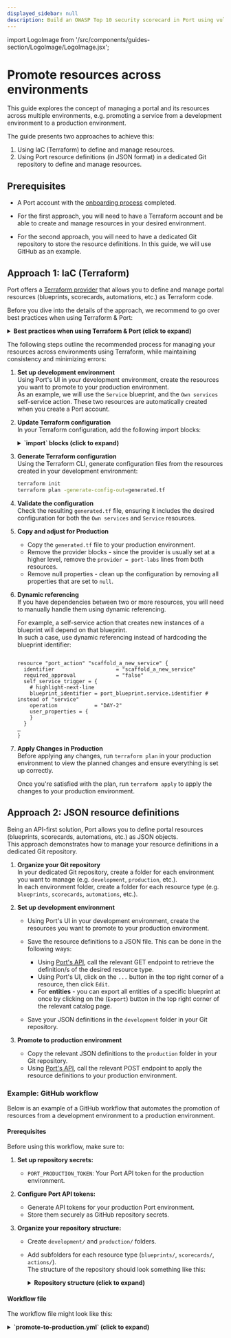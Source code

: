 ```yaml
---
displayed_sidebar: null
description: Build an OWASP Top 10 security scorecard in Port using vulnerability data from Snyk.
---
```


import LogoImage from '/src/components/guides-section/LogoImage/LogoImage.jsx';

# Promote resources across environments

This guide explores the concept of managing a portal and its resources across multiple environments, e.g. promoting a service from a development environment to a production environment.

The guide presents two approaches to achieve this:

1. Using IaC (Terraform) to define and manage resources.
2. Using Port resource definitions (in JSON format) in a dedicated Git repository to define and manage resources.

## Prerequisites

- A Port account with the [onboarding process](https://docs.port.io/getting-started/overview) completed.

- For the first approach, you will need to have a Terraform account and be able to create and manage resources in your desired environment.

- For the second approach, you will need to have a dedicated Git repository to store the resource definitions. In this guide, we will use GitHub as an example.

## Approach 1: IaC (Terraform)


Port offers a [Terraform provider](https://registry.terraform.io/providers/port-labs/port/latest/docs) that allows you to define and manage portal resources (blueprints, scorecards, automations, etc.) as Terraform code.

Before you dive into the details of the approach, we recommend to go over best practices when using Terraform & Port:

<details>
<summary><b>Best practices when using Terraform & Port (click to expand)</b></summary>

1. **Define Terraform scope**  
   Decide which resources you want to manage with Terraform (e.g. pages, catalog, integrations). Use Terraform for resources you already manage as code (cloud accounts, databases, Lambdas).  
   For data sourced from other systems, prefer Port’s native integrations (GitHub, Kubernetes, cloud providers, Terraform Cloud) to keep data up to date. It’s often easiest to start with the UI, then transition to Terraform using the [Import Generator](https://github.com/port-experimental/terraform-import-generator).

2. **Pin and configure the provider**  
   - Pin provider versions (e.g., `~> 2.x`) and upgrade intentionally.
   - Obtain your Port client ID & client secret, and choose the EU/US API base URL that matches your account region. See [documentation](https://docs.port.io/build-your-software-catalog/custom-integration/iac/terraform/) for more details.
   - Follow standard Terraform practice to configure the provider, like aliases and inheritance. 

3. **Structure your repository and state**  
   - Use a remote backend with state locking (e.g., Terraform Cloud, S3+DynamoDB) to prevent conflicts.
   - Separate state files per environment (prod, stage) and enforce plan/apply gates in CI.

4. **Model catalog as code with `port_blueprint`**  
   Define blueprints in Terraform so your catalog schema (properties, relations, calculations, etc.) is versioned and reviewable. Refer to documentation for examples covering all property types and advanced features like mirror and calculation properties.

5. **Manage entities with `port_entity`**  
   Define entities with all of their relevant properties.  
   The provider uses a create/override strategy: any property omitted in Terraform will be reset to empty.  
   Always model the full desired entity shape in code.  
   Use registry options like `create_missing_related_entities`, and fields such as `teams` and `run_id` for traceability.

6. **Extend system blueprints properly**  
   `User` and `Team` are system blueprints—extend them using `port_system_blueprint` (not `port_blueprint`) and import them to state before making changes. Supported from provider `v2.2.0`.

7. **Import existing resources before management**  
   If a resource already exists (via UI or integration), import it to state before managing with Terraform.  
   - Blueprints: `terraform import port_blueprint.my "blueprintId"`  
   - Entities: `terraform import port_entity.my "blueprintId:entityId"`  
   - Other resources (scorecards, actions, webhooks, integrations) have documented import forms.

8. **Define self-service actions and permissions in code**  
   Use `port_action` to codify self-service experiences (inputs, triggers, conditions). For actions that invoke Terraform (e.g., GitHub workflow, Terraform Cloud run), store credentials in Port secrets or use an execution agent.

9. **Manage integrations declaratively**  
   Use `port_integration` to manage configuration and mappings for existing integrations (not to create new ones). Import by installation ID, then manage mappings in code.

10. **Promote changes safely**  
   Follow standard Terraform best practices: run `terraform validate` and `plan` in CI, and require peer review before applying changes. Optionally, expose “plan & apply” as a Port action for controlled no-code provisioning flows.

11. **Separate regions, accounts, and environments**  
   For multiple Port accounts or regions (EU/US), set the correct `base_url` per environment or use provider aliases. Avoid mixing resources across environments.

12. **Handle evolution and breaking changes deliberately**  
   For refactors (e.g., renaming properties or relations), use dedicated API endpoints and plan changes carefully to avoid breaking dependencies, especially when multiple blueprints or entities are involved.

</details>

The following steps outline the recommended process for managing your resources across environments using Terraform, while maintaining consistency and minimizing errors:

1. **Set up development environment**  
   Using Port's UI in your development environment, create the resources you want to promote to your production environment.  
   As an example, we will use the `Service` blueprint, and the `Own services` self-service action. These two resources are automatically created when you create a Port account.

2. **Update Terraform configuration**  
   In your Terraform configuration, add the following import blocks:

   <details>
   <summary><b>`import` blocks (click to expand)</b></summary>
    ```hcl showLineNumbers
    terraform {
      required_providers {
        port = {
          source  = "port-labs/port-labs"
          version = "~> 2.0.3"
        }
      }
    }

    provider "port" {
      client_id = "{YOUR CLIENT ID}"     # or set the environment variable PORT_CLIENT_ID
      secret    = "{YOUR CLIENT SECRET}" # or set the environment variable PORT_CLIENT_SECRET
      base_url  = "https://api.getport.io"
    }

    import {
      id = "set_ownership"
      to = port_action.own_services
    }

    import {
      id = "service"
      to = port_blueprint.service
    }
    ```
    </details>

3. **Generate Terraform configuration**  
   Using the Terraform CLI, generate configuration files from the resources created in your development environment:
   
   ```bash showLineNumbers
   terraform init
   terraform plan -generate-config-out=generated.tf
   ```

4. **Validate the configuration**  
   Check the resulting `generated.tf` file, ensuring it includes the desired configuration for both the `Own services` and `Service` resources.

5. **Copy and adjust for Production**  
   - Copy the `generated.tf` file to your production environment.
   - Remove the provider blocks - since the provider is usually set at a higher level, remove the `provider = port-labs` lines from both resources.
   - Remove null properties - clean up the configuration by removing all properties that are set to `null`.

6. **Dynamic referencing**  
   If you have dependencies between two or more resources, you will need to manually handle them using dynamic referencing.

   For example, a self-service action that creates new instances of a blueprint will depend on that blueprint.  
   In such a case, use dynamic referencing instead of hardcoding the blueprint identifier:

    ```hcl showLineNumbers

    resource "port_action" "scaffold_a_new_service" {
      identifier                    = "scaffold_a_new_service"
      required_approval             = "false"
      self_service_trigger = {
        # highlight-next-line
        blueprint_identifier = port_blueprint.service.identifier # instead of "service"
        operation            = "DAY-2"
        user_properties = {
        }
      }
    …
    }
    ```

7. **Apply Changes in Production**  
   Before applying any changes, run `terraform plan` in your production environment to view the planned changes and ensure everything is set up correctly.
   
   Once you're satisfied with the plan, run `terraform apply` to apply the changes to your production environment.


## Approach 2: JSON resource definitions

Being an API-first solution, Port allows you to define portal resources (blueprints, scorecards, automations, etc.) as JSON objects.  
This approach demonstrates how to manage your resource definitions in a dedicated Git repository.

1. **Organize your Git repository**  
   In your dedicated Git repository, create a folder for each environment you want to manage (e.g. `development`, `production`, etc.).  
   In each environment folder, create a folder for each resource type (e.g. `blueprints`, `scorecards`, `automations`, etc.).  
   
2. **Set up development environment**  
   - Using Port's UI in your development environment, create the resources you want to promote to your production environment.  

   - Save the resource definitions to a JSON file. This can be done in the following ways:
     - Using [Port's API](https://docs.port.io/api-reference/port-api), call the relevant GET endpoint to retrieve the definition/s of the desired resource type.
     - Using Port's UI, click on the `...` button in the top right corner of a resource, then click `Edit`.  
     - For **entities** - you can export all entities of a specific blueprint at once by clicking on the <LogoImage logo="export" verticalAlign="text-top" /> (`Export`) button in the top right corner of the relevant catalog page.
      
   - Save your JSON definitions in the `development` folder in your Git repository.

3. **Promote to production environment**  
   - Copy the relevant JSON definitions to the `production` folder in your Git repository.
   - Using [Port's API](https://docs.port.io/api-reference/port-api), call the relevant POST endpoint to apply the resource definitions to your production environment.


### Example: GitHub workflow

Below is an example of a GitHub workflow that automates the promotion of resources from a development environment to a production environment.

#### Prerequisites

Before using this workflow, make sure to:

1. **Set up repository secrets:**
   - `PORT_PRODUCTION_TOKEN`: Your Port API token for the production environment.

2. **Configure Port API tokens:**
   - Generate API tokens for your production Port environment.
   - Store them securely as GitHub repository secrets.

3. **Organize your repository structure:**
   - Create `development/` and `production/` folders.
   - Add subfolders for each resource type (`blueprints/`, `scorecards/`, `actions/`).  
   The structure of the repository should look something like this:

      <details>
      <summary><b>Repository structure (click to expand)</b></summary>

      ```
      ├── .github/
      │   └── workflows/
      │       └── promote-to-production.yml
      ├── development/
      │   ├── blueprints/
      │   │   ├── service.json
      │   │   └── microservice.json
      │   ├── scorecards/
      │   │   └── security-scorecard.json
      │   └── actions/
      │       └── deploy-service.json
      └── production/
          ├── blueprints/
          ├── scorecards/
          └── actions/
      ```
      </details>

#### Workflow file

The workflow file might look like this:

<details>
<summary><b>`promote-to-production.yml` (click to expand)</b></summary>
```yaml showLineNumbers
name: Promote Resources from Development to Production

on:
  workflow_dispatch:
    inputs:
      resource_type:
        description: 'Type of resource to promote'
        required: true
        type: choice
        options:
          - blueprints
          - scorecards
          - actions
          - all
      resource_name:
        description: 'Specific resource name (optional, leave empty for all)'
        required: false
        type: string

env:
  PORT_API_URL: "https://api.getport.io/v1"

jobs:
  promote-resources:
    runs-on: ubuntu-latest
    
    steps:
      - name: Checkout repository
        uses: actions/checkout@v4
        
      - name: Setup Node.js
        uses: actions/setup-node@v4
        with:
          node-version: '18'
          
      - name: Install dependencies
        run: |
          npm install -g jq
          
      - name: Validate development resources
        run: |
          echo "Validating development resources..."
          for file in development/**/*.json; do
            if [ -f "$file" ]; then
              echo "Validating $file"
              jq empty "$file" || (echo "Invalid JSON in $file" && exit 1)
            fi
          done
          
      - name: Promote Blueprints
        if: ${{ github.event.inputs.resource_type == 'blueprints' || github.event.inputs.resource_type == 'all' }}
        run: |
          echo "Promoting blueprints..."
          
          if [ -n "${{ github.event.inputs.resource_name }}" ]; then
            # Promote specific blueprint
            file="development/blueprints/${{ github.event.inputs.resource_name }}.json"
            if [ -f "$file" ]; then
              echo "Promoting blueprint: ${{ github.event.inputs.resource_name }}"
              
              # Copy to production folder
              cp "$file" "production/blueprints/"
              
              # Apply to Port production environment
              curl -X POST "$PORT_API_URL/blueprints" \
                -H "Authorization: Bearer ${{ secrets.PORT_PRODUCTION_TOKEN }}" \
                -H "Content-Type: application/json" \
                -d @"$file"
            else
              echo "Blueprint file not found: $file"
              exit 1
            fi
          else
            # Promote all blueprints
            for file in development/blueprints/*.json; do
              if [ -f "$file" ]; then
                filename=$(basename "$file")
                echo "Promoting blueprint: $filename"
                
                # Copy to production folder
                cp "$file" "production/blueprints/"
                
                # Apply to Port production environment
                curl -X POST "$PORT_API_URL/blueprints" \
                  -H "Authorization: Bearer ${{ secrets.PORT_PRODUCTION_TOKEN }}" \
                  -H "Content-Type: application/json" \
                  -d @"$file"
              fi
            done
          fi
          
      - name: Promote Scorecards
        if: ${{ github.event.inputs.resource_type == 'scorecards' || github.event.inputs.resource_type == 'all' }}
        run: |
          echo "Promoting scorecards..."
          
          if [ -n "${{ github.event.inputs.resource_name }}" ]; then
            # Promote specific scorecard
            file="development/scorecards/${{ github.event.inputs.resource_name }}.json"
            if [ -f "$file" ]; then
              echo "Promoting scorecard: ${{ github.event.inputs.resource_name }}"
              
              # Copy to production folder
              cp "$file" "production/scorecards/"
              
              # Apply to Port production environment
              curl -X POST "$PORT_API_URL/scorecards" \
                -H "Authorization: Bearer ${{ secrets.PORT_PRODUCTION_TOKEN }}" \
                -H "Content-Type: application/json" \
                -d @"$file"
            else
              echo "Scorecard file not found: $file"
              exit 1
            fi
          else
            # Promote all scorecards
            for file in development/scorecards/*.json; do
              if [ -f "$file" ]; then
                filename=$(basename "$file")
                echo "Promoting scorecard: $filename"
                
                # Copy to production folder
                cp "$file" "production/scorecards/"
                
                # Apply to Port production environment
                curl -X POST "$PORT_API_URL/scorecards" \
                  -H "Authorization: Bearer ${{ secrets.PORT_PRODUCTION_TOKEN }}" \
                  -H "Content-Type: application/json" \
                  -d @"$file"
              fi
            done
          fi
          
      - name: Promote Actions
        if: ${{ github.event.inputs.resource_type == 'actions' || github.event.inputs.resource_type == 'all' }}
        run: |
          echo "Promoting actions..."
          
          if [ -n "${{ github.event.inputs.resource_name }}" ]; then
            # Promote specific action
            file="development/actions/${{ github.event.inputs.resource_name }}.json"
            if [ -f "$file" ]; then
              echo "Promoting action: ${{ github.event.inputs.resource_name }}"
              
              # Copy to production folder
              cp "$file" "production/actions/"
              
              # Apply to Port production environment
              curl -X POST "$PORT_API_URL/actions" \
                -H "Authorization: Bearer ${{ secrets.PORT_PRODUCTION_TOKEN }}" \
                -H "Content-Type: application/json" \
                -d @"$file"
            else
              echo "Action file not found: $file"
              exit 1
            fi
          else
            # Promote all actions
            for file in development/actions/*.json; do
              if [ -f "$file" ]; then
                filename=$(basename "$file")
                echo "Promoting action: $filename"
                
                # Copy to production folder
                cp "$file" "production/actions/"
                
                # Apply to Port production environment
                curl -X POST "$PORT_API_URL/actions" \
                  -H "Authorization: Bearer ${{ secrets.PORT_PRODUCTION_TOKEN }}" \
                  -H "Content-Type: application/json" \
                  -d @"$file"
              fi
            done
          fi
          
      - name: Commit promoted resources
        run: |
          git config --local user.email "action@github.com"
          git config --local user.name "GitHub Action"
          git add production/
          
          if git diff --staged --quiet; then
            echo "No changes to commit"
          else
            git commit -m "Promote ${{ github.event.inputs.resource_type }} to production"
            git push
          fi
          
      - name: Create deployment summary
        run: |
          echo "## 🚀 Resource Promotion Summary" >> $GITHUB_STEP_SUMMARY
          echo "" >> $GITHUB_STEP_SUMMARY
          echo "**Resource Type:** ${{ github.event.inputs.resource_type }}" >> $GITHUB_STEP_SUMMARY
          
          if [ -n "${{ github.event.inputs.resource_name }}" ]; then
            echo "**Resource Name:** ${{ github.event.inputs.resource_name }}" >> $GITHUB_STEP_SUMMARY
          else
            echo "**Resource Name:** All resources of type" >> $GITHUB_STEP_SUMMARY
          fi
          
          echo "**Environment:** Production" >> $GITHUB_STEP_SUMMARY
          echo "**Status:** ✅ Successfully promoted" >> $GITHUB_STEP_SUMMARY
```
</details>

**Usage:**

1. **Manual trigger:**  
Go to the `Actions` tab in your GitHub repository and manually trigger the workflow, selecting the resource type and optionally a specific resource name.

2. **Promote specific resource:**
   ```bash
   # Trigger via GitHub CLI
   gh workflow run promote-to-production.yml \
     -f resource_type=blueprints \
     -f resource_name=service
   ```

3. **Promote all resources of a type:**
   ```bash
   # Promote all blueprints
   gh workflow run promote-to-production.yml \
     -f resource_type=blueprints
   ```
